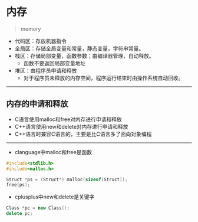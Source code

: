 # 内存
> memory


- 代码区：存放机器指令
- 全局区：存储全局变量和常量，静态变量，字符串常量。
- 栈区：存储局部变量，函数参数；由编译器管理，自动释放。
    - 函数不要返回局部变量地址
- 堆区：由程序员申请和释放
    - 对于程序员未释放的内存空间，程序运行结束时由操作系统自动回收。




---
## 内存的申请和释放

- C语言使用malloc和free对内存进行申请和释放
- C++语言使用new和delete对内存进行申请和释放
- C++语言时兼容C语言的，主要是比C语言多了面向对象编程

---

- clanguage中malloc和free是函数
```c
#include<stdlib.h>
#include<malloc.h>

Struct *ps = (Struct*) malloc(sizeof(Struct));
free(ps);

```

- cplusplus中new和delete是关键字
```cpp
Class *pc = new Class();
delete pc;
```